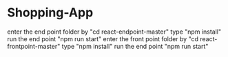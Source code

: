 # Shopping-App
enter the end point folder by "cd react-endpoint-master"
type "npm install"
run the end point "npm run start"
enter the front point folder by "cd react-frontpoint-master"
type "npm install"
run the end point "npm run start"
